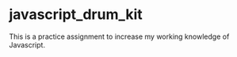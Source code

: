 # javascript_drum_kit

This is a practice assignment to increase my working knowledge of Javascript. 